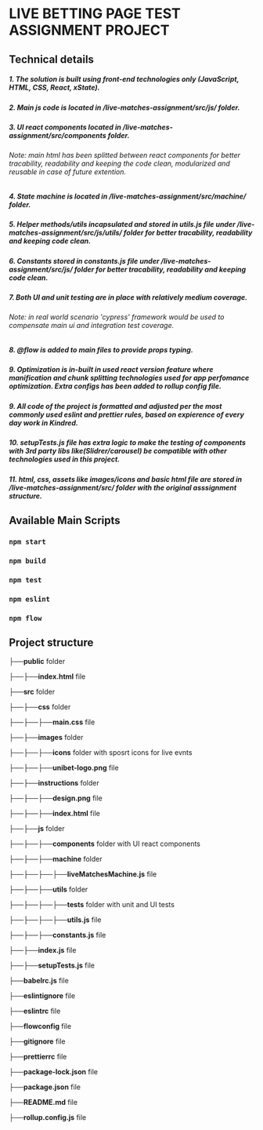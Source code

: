 
# LIVE  BETTING  PAGE  TEST  ASSIGNMENT  PROJECT

## Technical details

##### 1. The solution is built using front-end technologies only (JavaScript, HTML, CSS, React, xState).
##### 2. Main js code is located in /live-matches-assignment/src/js/ folder.
##### 3. UI react components located in /live-matches-assignment/src/components folder.
###### Note: main html has been splitted between react components for better tracability, readability and keeping the code clean, modularized and reusable in case of future extention.
##### 4. State machine is located in /live-matches-assignment/src/machine/ folder.
##### 5. Helper methods/utils incapsulated and stored in utils.js file under /live-matches-assignment/src/js/utils/ folder for better tracability, readability and keeping code clean.
##### 6. Constants stored in constants.js file under /live-matches-assignment/src/js/ folder for better tracability, readability and keeping code clean.
##### 7. Both UI and unit testing are in place with relatively medium coverage.
###### Note: in real world scenario 'cypress' framework would be used to compensate main ui and integration test coverage.
##### 8. @flow is added to main files to provide props typing.
##### 9. Optimization is in-built in used react version feature where manification and chunk splitting technologies used for app perfomance optimization. Extra configs has been added to rollup config file.
##### 9. All code of the project is formatted and adjusted per the most commonly used eslint and prettier rules, based on expierence of every day work in Kindred.
##### 10. setupTests.js file has extra logic to make the testing of components with 3rd party libs like(Slidrer/carousel) be compatible with other technologies used in this project.
##### 11. html, css, assets like images/icons and basic html file are stored in /live-matches-assignment/src/ folder with the original asssignment structure.


## Available Main Scripts

### `npm start`
### `npm build`
### `npm test`
### `npm eslint`
### `npm flow`


## Project structure

├──**public** folder

├──├──**index.html** file

├──**src** folder

├──├──**css** folder

├──├──├──**main.css** file

├──├──**images** folder

├──├──├──**icons** folder with sposrt icons for live evnts

├──├──├──**unibet-logo.png** file

├──├──**instructions** folder

├──├──├──**design.png** file

├──├──├──**index.html** file

├──├──**js** folder

├──├──├──**components** folder with UI react components

├──├──├──**machine** folder

├──├──├──├──**liveMatchesMachine.js** file

├──├──├──**utils** folder

├──├──├──├──**tests** folder with unit and UI tests

├──├──├──├──**utils.js** file

├──├──├──**constants.js** file

├──├──**index.js** file

├──├──**setupTests.js** file

├──**babelrc.js** file

├──**eslintignore** file

├──**eslintrc** file

├──**flowconfig** file

├──**gitignore** file

├──**prettierrc** file

├──**package-lock.json** file

├──**package.json** file

├──**README.md** file

├──**rollup.config.js** file
